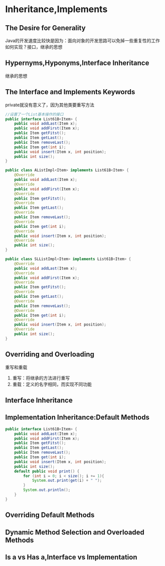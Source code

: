 # Inheritance,Implements

## The Desire for Generality
Java的开发速度比较快是因为：面向对象的开发思路可以免掉一些重复性的工作
如何实现？接口，继承的思想

## Hypernyms,Hyponyms,Interface Inheritance
继承的思想

## The Interface and Implements Keywords
private就没有意义了，因为其他类要重写方法
```java
//设置了一个List基本操作的接口
public interface List61B<Item> {
    public void addLast(Item x);
    public void addFirst(Item x);
    public Item getFitst();
    public Item getLast();
    public Item removeLast();
    public Item get(int i);
    public void insert(Item x, int position);
    public int size();
}
```
```java
public class AListImpl<Item> implements List61B<Item> {
    @Override
    public void addLast(Item x);
    @Override
    public void addFirst(Item x);
    @Override
    public Item getFitst();
    @Override
    public Item getLast();
    @Override
    public Item removeLast();
    @Override
    public Item get(int i);
    @Override
    public void insert(Item x, int position);
    @Override
    public int size();
}
```
```java
public class SLListImpl<Item> implements List61B<Item> {
    @Override
    public void addLast(Item x);
    @Override
    public void addFirst(Item x);
    @Override
    public Item getFitst();
    @Override
    public Item getLast();
    @Override
    public Item removeLast();
    @Override
    public Item get(int i);
    @Override
    public void insert(Item x, int position);
    @Override
    public int size();
}
```

## Overriding and Overloading
重写和重载
1. 重写：将继承的方法进行重写
2. 重载：定义的名字相同，而实现不同功能

## Interface Inheritance
## Implementation Inheritance:Default Methods
```java
public interface List61B<Item> {
    public void addLast(Item x);
    public void addFirst(Item x);
    public Item getFitst();
    public Item getLast();
    public Item removeLast();
    public Item get(int i);
    public void insert(Item x, int position);
    public int size();
    default public void print() {
        for (int i = 0; i < size(); i += 1){
            System.out.print(get(i) + " ");
        }
        System.out.println();
    }
}
```
## Overriding Default Methods
## Dynamic Method Selection and Overloaded Methods
## Is a vs Has a,Interface vs Implementation